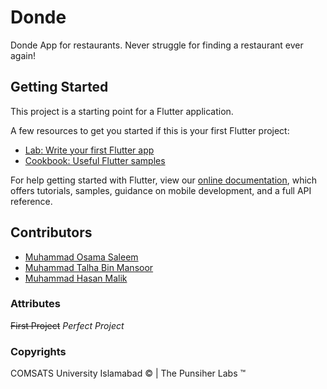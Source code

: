 # Donde

Donde App for restaurants. Never struggle for finding a restaurant ever again!

## Getting Started

This project is a starting point for a Flutter application.

A few resources to get you started if this is your first Flutter project:

- [Lab: Write your first Flutter app](https://flutter.dev/docs/get-started/codelab)
- [Cookbook: Useful Flutter samples](https://flutter.dev/docs/cookbook)

For help getting started with Flutter, view our
[online documentation](https://flutter.dev/docs), which offers tutorials,
samples, guidance on mobile development, and a full API reference.

## Contributors

- [Muhammad Osama Saleem](https://www.comsats.edu.pk/)
- [Muhammad Talha Bin Mansoor](https://www.comsats.edu.pk/)
- [Muhammad Hasan Malik](https://www.comsats.edu.pk/)

### Attributes

~~First Project~~ _Perfect Project_

### Copyrights

COMSATS University Islamabad © | The Punsiher Labs ™
